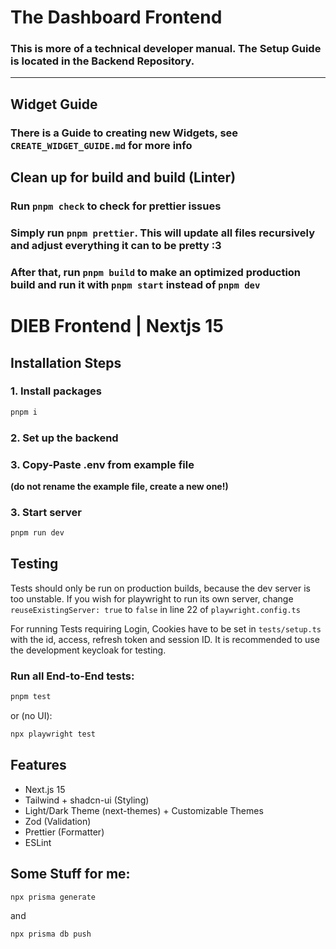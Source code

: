 # The Dashboard Frontend

### This is more of a technical developer manual. The Setup Guide is located in the Backend Repository.

---

## Widget Guide

### There is a Guide to creating new Widgets, see `CREATE_WIDGET_GUIDE.md` for more info

## Clean up for build and build (Linter)

### Run `pnpm check` to check for prettier issues

### Simply run `pnpm prettier`. This will update all files recursively and adjust everything it can to be pretty :3

### After that, run `pnpm build` to make an optimized production build and run it with `pnpm start` instead of `pnpm dev`

# DIEB Frontend | Nextjs 15

## Installation Steps

### 1. Install packages

```bash
pnpm i
```

### 2. Set up the backend

### 3. Copy-Paste .env from example file

**(do not rename the example file, create a new one!)**

### 3. Start server

```bash
pnpm run dev
```

## Testing

Tests should only be run on production builds, because the dev server is too unstable. If you wish for playwright to run its own server, change `reuseExistingServer: true` to `false` in line 22 of `playwright.config.ts`

For running Tests requiring Login, Cookies have to be set in `tests/setup.ts` with the id, access, refresh token and session ID. It is recommended to use the development keycloak for testing.

### Run all End-to-End tests:

```bash
pnpm test
```

or (no UI):

```bash
npx playwright test
```

## Features

- Next.js 15
- Tailwind + shadcn-ui (Styling)
- Light/Dark Theme (next-themes) + Customizable Themes
- Zod (Validation)
- Prettier (Formatter)
- ESLint

## Some Stuff for me:

```bash
npx prisma generate
```

and

```bash
npx prisma db push
```

